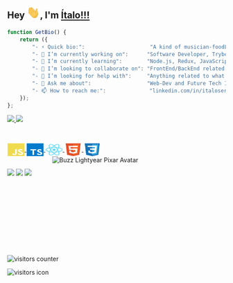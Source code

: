 ## Hey <img src="https://raw.githubusercontent.com/parth-27/parth-27/master/Hi.gif" width="30px">, I'm [Ítalo!!!](https://www.linkedin.com/in/italosergio/)

```javaScript
function GetBio() {
	return ({
		"- ⚡ Quick bio:":                     "A kind of musician-foodLover-gamer-coder-programmer",
		"- 🔭 I’m currently working on":      "Software Developer, Trybe Student --- Class 15",
		"- 🌱 I’m currently learning":        "Node.js, Redux, JavaScript, CSS, TypeScript, HTML",
		"- 👯 I’m looking to collaborate on": "FrontEnd/BackEnd related projects",
		"- 🤔 I’m looking for help with":     "Anything related to what I am currently learning 😅",
		"- 💬 Ask me about":                  "Web-Dev and Future Tech Ideas",
		"- 📫 How to reach me:":              "linkedin.com/in/italosergio, italosergio@graduate.org",
	});
};
```


<div>
  <a href="https://github.com/italosergio">
  <img height="170em" src="https://github-readme-stats.vercel.app/api?username=italosergio&show_icons=true&theme=github_dark&include_all_commits=true&count_private=true"/>
  <img height="170em" src="https://github-readme-stats.vercel.app/api/top-langs/?username=italosergio&layout=compact&langs_count=7&theme=github_dark"/>
</div>


  ## 
  
<div style="display: inline_block"><br>
  <img align="center" alt="Js icon" height="30" width="40" src="https://raw.githubusercontent.com/devicons/devicon/master/icons/javascript/javascript-plain.svg">
  <img align="center" alt="Ts icon" height="30" width="40" src="https://raw.githubusercontent.com/devicons/devicon/master/icons/typescript/typescript-plain.svg">
  <img align="center" alt="React icon" height="30" width="40" src="https://raw.githubusercontent.com/devicons/devicon/master/icons/react/react-original.svg">
  <img align="center" alt="HTML icon" height="30" width="40" src="https://raw.githubusercontent.com/devicons/devicon/master/icons/html5/html5-original.svg">
  <img align="center" alt="CSS icon" height="30" width="40" src="https://raw.githubusercontent.com/devicons/devicon/master/icons/css3/css3-original.svg">
  <img align="right" width="400" alt="Buzz Lightyear Pixar Avatar" src="https://user-images.githubusercontent.com/87591265/167368891-7b607fd0-dd07-4c68-aeeb-37a2cc22432e.png">

</div>

  ##
  
  
<div> 

  <a href = "mailto:italo@linuxmail.org"><img src="https://img.shields.io/badge/-Email-%23333?style=for-the-badge&logo=gmail&logoColor=white" target="_blank"></a>
  <a href="https://www.linkedin.com/in/italosergio/" target="_blank"><img src="https://img.shields.io/badge/-LinkedIn-%230077B5?style=for-the-badge&logo=linkedin&logoColor=white" target="_blank"></a> 
  <a href="https://instagram.com/italosergio" target="_blank"><img src="https://img.shields.io/badge/-Instagram-%23FF081A?style=for-the-badge&logo=instagram&logoColor=white" target="_blank"></a>

##


<br><br><br><br><br><br><br><br>
<p align="left"><img height="47em" alt="visitors counter" src="https://img.shields.io/badge/-   visitors         -%2346FF00?style=for-the-badge&color=black"></a></p>
<p align="left"><img height="20em" alt="visitors icon"src="https://profile-counter.glitch.me/{italosergio}/count.svg" alt="italosergio :: Visitor's Count"/></p>
